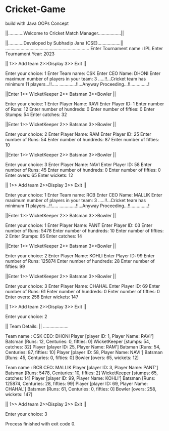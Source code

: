 # Cricket-Game
build with Java OOPs Concept


||............Welcome to Cricket Match Manager..................||

||............Developed by Subhadip Jana (CSE)..................||
..................................................................
Enter Tournament name : 
IPL
Enter Tournament Year: 
2023

|| 1>> Add team 2>>Display 3>> Exit  ||

Enter your choice: 
1
Enter Team name: 
CSK
Enter CEO Name: 
DHONI
Enter maximum number of players in your team: 
3
.....!!...Cricket team has minimum 11 players...!!.....
.............!!...Anyway Proceeding...!!..............!

||Enter 1>> WicketKeeper  2>> Batsman  3>>Bowler ||

Enter your choice: 
1
Enter Player Name: 
RAVI
Enter Player ID: 
1
Enter number of Runs: 
12
Enter number of hundreds: 
0
Enter number of fifties: 
0
Enter Stumps: 
54
Enter catches: 
32

||Enter 1>> WicketKeeper  2>> Batsman  3>>Bowler ||

Enter your choice: 
2
Enter Player Name: 
RAM
Enter Player ID: 
25
Enter number of Runs: 
54
Enter number of hundreds: 
87
Enter number of fifties: 
10

||Enter 1>> WicketKeeper  2>> Batsman  3>>Bowler ||

Enter your choice: 
3
Enter Player Name: 
NAVI
Enter Player ID: 
58
Enter number of Runs: 
45
Enter number of hundreds: 
0
Enter number of fifties: 
0
Enter overs: 
65
Enter wickets: 
12

|| 1>> Add team 2>>Display 3>> Exit  ||

Enter your choice: 
1
Enter Team name: 
RCB
Enter CEO Name: 
MALLIK
Enter maximum number of players in your team: 
3
.....!!...Cricket team has minimum 11 players...!!.....
.............!!...Anyway Proceeding...!!..............!

||Enter 1>> WicketKeeper  2>> Batsman  3>>Bowler ||

Enter your choice: 
1
Enter Player Name: 
PANT
Enter Player ID: 
03
Enter number of Runs: 
5478
Enter number of hundreds: 
10
Enter number of fifties: 
2
Enter Stumps: 
65
Enter catches: 
14

||Enter 1>> WicketKeeper  2>> Batsman  3>>Bowler ||

Enter your choice: 
2
Enter Player Name: 
KOHLI
Enter Player ID: 
99
Enter number of Runs: 
125874
Enter number of hundreds: 
28
Enter number of fifties: 
99

||Enter 1>> WicketKeeper  2>> Batsman  3>>Bowler ||

Enter your choice: 
3
Enter Player Name: 
CHAHAL
Enter Player ID: 
69
Enter number of Runs: 
61
Enter number of hundreds: 
0
Enter number of fifties: 
0
Enter overs: 
258
Enter wickets: 
147

|| 1>> Add team 2>>Display 3>> Exit  ||

Enter your choice: 
2

|| Team Details: ||
....................

Team name : CSK CEO: DHONI
Player [player ID: 1, Player Name: RAVI'] Batsman [Runs:  12, Centuries: 0, fifties: 0] WicketKeeper [stumps: 54, catches: 32]
Player [player ID: 25, Player Name: RAM'] Batsman [Runs:  54, Centuries: 87, fifties: 10]
Player [player ID: 58, Player Name: NAVI'] Batsman [Runs:  45, Centuries: 0, fifties: 0] Bowler [overs: 65, wickets: 12]

Team name : RCB CEO: MALLIK
Player [player ID: 3, Player Name: PANT'] Batsman [Runs:  5478, Centuries: 10, fifties: 2] WicketKeeper [stumps: 65, catches: 14]
Player [player ID: 99, Player Name: KOHLI'] Batsman [Runs:  125874, Centuries: 28, fifties: 99]
Player [player ID: 69, Player Name: CHAHAL'] Batsman [Runs:  61, Centuries: 0, fifties: 0] Bowler [overs: 258, wickets: 147]

|| 1>> Add team 2>>Display 3>> Exit  ||

Enter your choice: 
3

Process finished with exit code 0.
